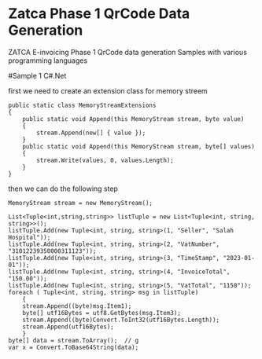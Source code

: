 # Zatca Phase 1 QrCode Data Generation
ZATCA E-invoicing Phase 1 QrCode data generation Samples with various programming languages 

#Sample 1 C#.Net

first we need to create an extension class for memory streem 


    public static class MemoryStreamExtensions
    {
        public static void Append(this MemoryStream stream, byte value)
        {
            stream.Append(new[] { value });
        }
        public static void Append(this MemoryStream stream, byte[] values)
        {
            stream.Write(values, 0, values.Length);
        }
    }
    

then we can do the following step 


    MemoryStream stream = new MemoryStream();
	
    List<Tuple<int,string,string>> listTuple = new List<Tuple<int, string, string>>();
    listTuple.Add(new Tuple<int, string, string>(1, "Seller", "Salah Hospital"));
    listTuple.Add(new Tuple<int, string, string>(2, "VatNumber", "31012239350000311123"));
    listTuple.Add(new Tuple<int, string, string>(3, "TimeStamp", "2023-01-01"));
    listTuple.Add(new Tuple<int, string, string>(4, "InvoiceTotal", "150.00"));
    listTuple.Add(new Tuple<int, string, string>(5, "VatTotal", "1150"));
    foreach ( Tuple<int, string, string> msg in listTuple)
        {
        stream.Append((byte)msg.Item1);
        byte[] utf16Bytes = utf8.GetBytes(msg.Item3);
        stream.Append((byte)Convert.ToInt32(utf16Bytes.Length));
        stream.Append(utf16Bytes);
        }
    byte[] data = stream.ToArray();  // g
    var x = Convert.ToBase64String(data);
    
